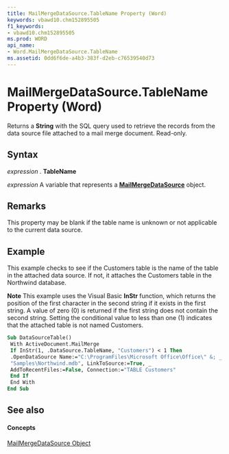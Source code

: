 ```yaml
---
title: MailMergeDataSource.TableName Property (Word)
keywords: vbawd10.chm152895505
f1_keywords:
- vbawd10.chm152895505
ms.prod: WORD
api_name:
- Word.MailMergeDataSource.TableName
ms.assetid: 0dd6f6de-a4b3-383f-d2eb-c76539540d73
---
```



# MailMergeDataSource.TableName Property (Word)

Returns a  **String** with the SQL query used to retrieve the records from the data source file attached to a mail merge document. Read-only.


## Syntax

 _expression_ . **TableName**

 _expression_ A variable that represents a **[MailMergeDataSource](mailmergedatasource-object-word.md)** object.


## Remarks

This property may be blank if the table name is unknown or not applicable to the current data source.


## Example

This example checks to see if the Customers table is the name of the table in the attached data source. If not, it attaches the Customers table in the Northwind database.


 **Note**  This example uses the Visual Basic  **InStr** function, which returns the position of the first character in the second string if it exists in the first string. A value of zero (0) is returned if the first string does not contain the second string. Setting the conditional value to less than one (1) indicates that the attached table is not named Customers.


```vb
Sub DataSourceTable() 
 With ActiveDocument.MailMerge 
 If InStr(1, .DataSource.TableName, "Customers") < 1 Then 
 .OpenDataSource Name:="C:\ProgramFiles\Microsoft Office\Office\" &; _ 
 "Samples\Northwind.mdb", LinkToSource:=True, _ 
 AddToRecentFiles:=False, Connection:="TABLE Customers" 
 End If 
 End With 
End Sub
```


## See also


#### Concepts


[MailMergeDataSource Object](mailmergedatasource-object-word.md)

